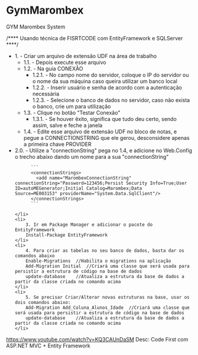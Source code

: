 # GymMarombex
GYM Marombex System 

/****
Usando técnica de FISRTCODE com EntityFramework e SQLServer
****/

<ul>
    <li>
        1. - Criar um arquivo de extensão UDF na área de trabalho
        <ul>
            <li>
                1.1. - Depois execute esse arquivo
            </li>
            <li>
                1.2. - Na guia CONEXÃO
                <ul>            
                    <li>
                        1.2.1. - No campo nome do servidor, coloque o IP do servidor ou o nome da sua máquina caso queira utilizar um banco local
                    </li>
                    <li>
                        1.2.2. - Inserir usuário e senha de acordo com a autenticação necessária
                    </li>
                    <li>
                        1.2.3. - Selecione o banco de dados no servidor, caso não exista o banco, crie um para utilização
                    </li>
                </ul>
            </li>
            <li>
                1.3. - Clique no botão "Testar Conexão"
                <ul>
                    <li>
                        1.3.1. - Se houver êxito, significa que tudo deu certo, sendo assim, salve e feche a janela
                    </li>
                </ul>
            </li>
            <li>
                1.4. - Edite esse arquivo de extensão UDF no bloco de notas, e pegue a CONNECTIONSTRING que ele gerou, desconsidere apenas a primeira chave PROVIDER
            </li>
        </ul>     
    </li>
    <li>
        2.0. - Utilize a "connectionString" pega no 1.4, e adicione no Web.Config o trecho abaixo dando um nome para a sua "connectionString"
        
          ```
          <connectionStrings>
            <add name="MarombexConnectionString" connectionString="Password=123456;Persist Security Info=True;User ID=autoMEGenerator;Initial Catalog=Marombex;Data         Source=ME003153" providerName="System.Data.SqlClient"/>
          </connectionStrings>
          ```
          
    </li>
    <li>
        3. Ir em Package Manager e adicionar o pacote do EntityFramework
        Install-Package EntityFramework
    </li>
    <li>
        4. Para criar as tabelas no seu banco de dados, basta dar os comandos abaixo
        Enable-Migrations  //Habilita o migrations na aplicação
        Add-Migration Initial  //Criará uma classe que será usada para persistir a estrutura de código na base de dados 
        update-database    //Atualiza a estrutura da base de dados a partir da classe criada no comando acima
    </li>
    <li>
        5. Se precisar Criar/Alterar novas estruturas na base, usar os dois comandos abaixo:
        Add-Migration Add_Coluna_Alunos_Idade  //Criará uma classe que será usada para persistir a estrutura de código na base de dados 
        update-database    //Atualiza a estrutura da base de dados a partir da classe criada no comando acima
    </li>
</ul>

<https://www.youtube.com/watch?v=KQ3CAUnDaSM>
Desc: Code First com ASP.NET MVC + Entity Framework
